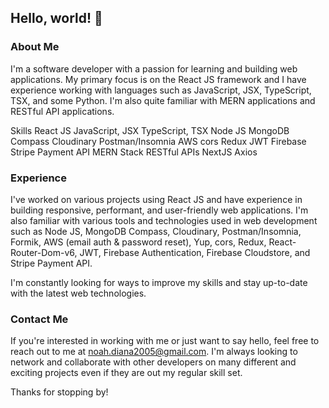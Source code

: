 ## Hello, world! 👋

### About Me
I'm a software developer with a passion for learning and building web applications. My primary focus is on the React JS framework and I have experience working with languages such as JavaScript, JSX, TypeScript, TSX, and some Python. I'm also quite familiar with MERN applications and RESTful API applications.

Skills
React JS
JavaScript, JSX
TypeScript, TSX
Node JS
MongoDB Compass
Cloudinary
Postman/Insomnia
AWS 
cors
Redux
JWT
Firebase 
Stripe Payment API
MERN Stack
RESTful APIs
NextJS 
Axios

### Experience
I've worked on various projects using React JS and have experience in building responsive, performant, and user-friendly web applications. I'm also familiar with various tools and technologies used in web development such as Node JS, MongoDB Compass, Cloudinary, Postman/Insomnia, Formik, AWS (email auth & password reset), Yup, cors, Redux, React-Router-Dom-v6, JWT, Firebase Authentication, Firebase Cloudstore, and Stripe Payment API.

I'm constantly looking for ways to improve my skills and stay up-to-date with the latest web technologies.

### Contact Me
If you're interested in working with me or just want to say hello, feel free to reach out to me at noah.diana2005@gmail.com. I'm always looking to network and collaborate with other developers on many different and exciting projects even if they are out my regular skill set.

Thanks for stopping by!
